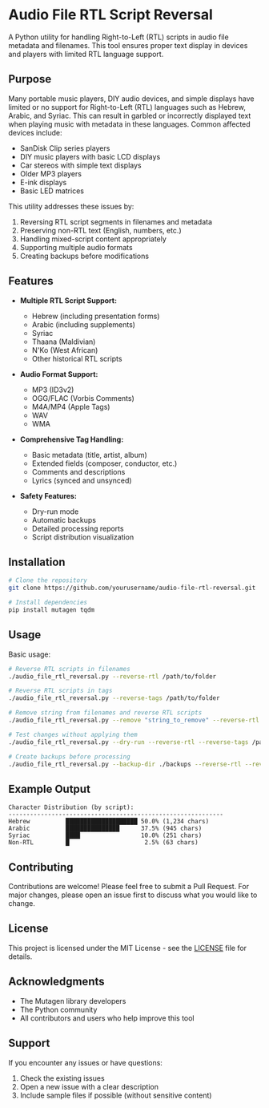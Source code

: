 # Audio File RTL Script Reversal

A Python utility for handling Right-to-Left (RTL) scripts in audio file metadata and filenames. This tool ensures proper text display in devices and players with limited RTL language support.

## Purpose

Many portable music players, DIY audio devices, and simple displays have limited or no support for Right-to-Left (RTL) languages such as Hebrew, Arabic, and Syriac. This can result in garbled or incorrectly displayed text when playing music with metadata in these languages. Common affected devices include:

- SanDisk Clip series players
- DIY music players with basic LCD displays
- Car stereos with simple text displays
- Older MP3 players
- E-ink displays
- Basic LED matrices

This utility addresses these issues by:
1. Reversing RTL script segments in filenames and metadata
2. Preserving non-RTL text (English, numbers, etc.)
3. Handling mixed-script content appropriately
4. Supporting multiple audio formats
5. Creating backups before modifications

## Features

- **Multiple RTL Script Support:**
  - Hebrew (including presentation forms)
  - Arabic (including supplements)
  - Syriac
  - Thaana (Maldivian)
  - N'Ko (West African)
  - Other historical RTL scripts

- **Audio Format Support:**
  - MP3 (ID3v2)
  - OGG/FLAC (Vorbis Comments)
  - M4A/MP4 (Apple Tags)
  - WAV
  - WMA

- **Comprehensive Tag Handling:**
  - Basic metadata (title, artist, album)
  - Extended fields (composer, conductor, etc.)
  - Comments and descriptions
  - Lyrics (synced and unsynced)

- **Safety Features:**
  - Dry-run mode
  - Automatic backups
  - Detailed processing reports
  - Script distribution visualization

## Installation

```bash
# Clone the repository
git clone https://github.com/yourusername/audio-file-rtl-reversal.git

# Install dependencies
pip install mutagen tqdm
```

## Usage

Basic usage:
```bash
# Reverse RTL scripts in filenames
./audio_file_rtl_reversal.py --reverse-rtl /path/to/folder

# Reverse RTL scripts in tags
./audio_file_rtl_reversal.py --reverse-tags /path/to/folder

# Remove string from filenames and reverse RTL scripts
./audio_file_rtl_reversal.py --remove "string_to_remove" --reverse-rtl --reverse-tags /path/to/folder

# Test changes without applying them
./audio_file_rtl_reversal.py --dry-run --reverse-rtl --reverse-tags /path/to/folder

# Create backups before processing
./audio_file_rtl_reversal.py --backup-dir ./backups --reverse-rtl --reverse-tags /path/to/folder
```

## Example Output

```
Character Distribution (by script):
------------------------------------------------------------
Hebrew          ████████████████████ 50.0% (1,234 chars)
Arabic          ███████████████      37.5% (945 chars)
Syriac          ████                 10.0% (251 chars)
Non-RTL         █                     2.5% (63 chars)
```

## Contributing

Contributions are welcome! Please feel free to submit a Pull Request. For major changes, please open an issue first to discuss what you would like to change.

## License

This project is licensed under the MIT License - see the [LICENSE](LICENSE) file for details.

## Acknowledgments

- The Mutagen library developers
- The Python community
- All contributors and users who help improve this tool

## Support

If you encounter any issues or have questions:
1. Check the existing issues
2. Open a new issue with a clear description
3. Include sample files if possible (without sensitive content)
